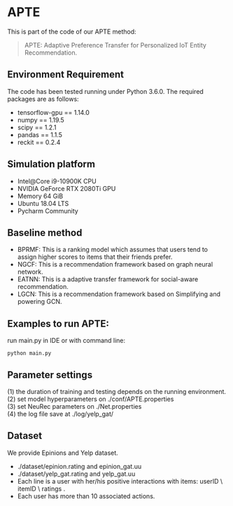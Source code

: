 # APTE
This is part of the code of our APTE method:

>APTE: Adaptive Preference Transfer for Personalized IoT Entity Recommendation.

## Environment Requirement
The code has been tested running under Python 3.6.0. The required packages are as follows:
* tensorflow-gpu == 1.14.0
* numpy == 1.19.5
* scipy == 1.2.1
* pandas == 1.1.5
* reckit == 0.2.4

## Simulation platform
* Intel@Core i9-10900K CPU
* NVIDIA GeForce RTX 2080Ti GPU
* Memory 64 GiB
* Ubuntu 18.04 LTS
* Pycharm Community
## Baseline method
* BPRMF: This is a ranking model which assumes that
users tend to assign higher scores to items that their friends prefer.
* NGCF: This is a recommendation framework based on graph neural network.
* EATNN: This is a adaptive transfer framework for social-aware recommendation.
* LGCN: This is a recommendation framework based on Simplifying and powering GCN.
## Examples to run APTE:
run main.py in IDE or with command line:
```
python main.py
```

## Parameter settings   
(1) the duration of training and testing depends on the running environment.  
(2) set model hyperparameters on ./conf/APTE.properties  
(3) set NeuRec parameters on ./Net.properties  
(4) the log file save at ./log/yelp_gat/  

## Dataset
We provide Epinions and Yelp dataset.
  * ./dataset/epinion.rating and epinion_gat.uu
  * ./dataset/yelp_gat.rating and yelp_gat.uu
  * Each line is a user with her/his positive interactions with items: userID \ itemID \ ratings .
  * Each user has more than 10 associated actions.


